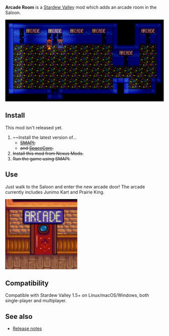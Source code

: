 ﻿**Arcade Room** is a [Stardew Valley](http://stardewvalley.net/) mod which adds an arcade room in
the Saloon.

![](screenshot-interior.png)

## Install
This mod isn't released yet.

1. ~~Install the latest version of...
   * ~~[SMAPI](https://smapi.io);~~
   * ~~and [SpaceCore](https://www.nexusmods.com/stardewvalley/mods/1348).~~
2. ~~Install this mod from Nexus Mods.~~
3. ~~Run the game using SMAPI.~~

## Use
Just walk to the Saloon and enter the new arcade door! The arcade currently includes Junimo Kart
and Prairie King.

![](screenshot-door.png)

## Compatibility
Compatible with Stardew Valley 1.5+ on Linux/macOS/Windows, both single-player and multiplayer.

## See also
* [Release notes](release-notes.md)
